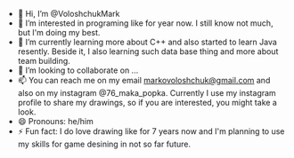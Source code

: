 - 👋 Hi, I’m @VoloshchukMark
- 👀 I’m interested in programing like for year now. I still know not much, but I'm doing my best.
- 🌱 I’m currently learning more about C++ and also started to learn Java resently. Beside it, I also learning such data base thing and more about team building.
- 💞️ I’m looking to collaborate on ...
- 📫 You can reach me on my email markovoloshchuk@gmail.com and also on my instagram @76_maka_popka. Currently I use my instagram profile to share my drawings, so if you are interested, you might take a look.
- 😄 Pronouns: he/him
- ⚡ Fun fact: I do love drawing like for 7 years now and I'm planning to use my skills for game desining in not so far future.

<!---
VoloshchukMark/VoloshchukMark is a ✨ special ✨ repository because its `README.md` (this file) appears on your GitHub profile.
You can click the Preview link to take a look at your changes.
--->
